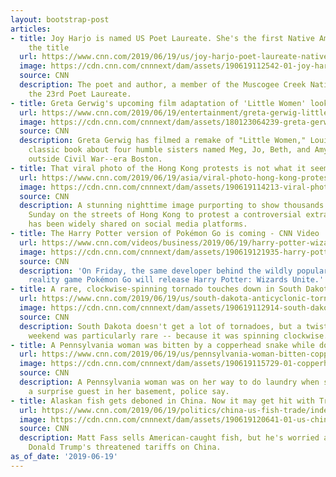 ```yaml
---
layout: bootstrap-post
articles:
- title: Joy Harjo is named US Poet Laureate. She's the first Native American to hold
    the title
  url: https://www.cnn.com/2019/06/19/us/joy-harjo-poet-laureate-native-american-trnd/index.html
  image: https://cdn.cnn.com/cnnnext/dam/assets/190619112542-01-joy-harjo-file-super-tease.jpg
  source: CNN
  description: The poet and author, a member of the Muscogee Creek Nation, will be
    the 23rd Poet Laureate.
- title: Greta Gerwig's upcoming film adaptation of 'Little Women' looks amazing
  url: https://www.cnn.com/2019/06/19/entertainment/greta-gerwig-little-women/index.html
  image: https://cdn.cnn.com/cnnnext/dam/assets/180123064239-greta-gerwig-super-tease.jpg
  source: CNN
  description: Greta Gerwig has filmed a remake of "Little Women," Louisa May Alcott's
    classic book about four humble sisters named Meg, Jo, Beth, and Amy growing up
    outside Civil War--era Boston.
- title: That viral photo of the Hong Kong protests is not what it seems
  url: https://www.cnn.com/2019/06/19/asia/viral-photo-hong-kong-protests-trnd/index.html
  image: https://cdn.cnn.com/cnnnext/dam/assets/190619114213-viral-photo-hong-kong-protests-trnd-super-tease.jpg
  source: CNN
  description: A stunning nighttime image purporting to show thousands of people amassing
    Sunday on the streets of Hong Kong to protest a controversial extradition bill
    has been widely shared on social media platforms.
- title: The Harry Potter version of Pokémon Go is coming - CNN Video
  url: https://www.cnn.com/videos/business/2019/06/19/harry-potter-wizards-unite-ar-mobile-game-orig.cnn-business
  image: https://cdn.cnn.com/cnnnext/dam/assets/190619121935-harry-potter-wizards-unite-ar-game-super-tease.jpg
  source: CNN
  description: 'On Friday, the same developer behind the wildly popular augmented
    reality game Pokémon Go will release Harry Potter: Wizards Unite.'
- title: A rare, clockwise-spinning tornado touches down in South Dakota
  url: https://www.cnn.com/2019/06/19/us/south-dakota-anticyclonic-tornado-trnd/index.html
  image: https://cdn.cnn.com/cnnnext/dam/assets/190619112914-south-dakota-clockwise-tornado-super-tease.jpg
  source: CNN
  description: South Dakota doesn't get a lot of tornadoes, but a twister there this
    weekend was particularly rare -- because it was spinning clockwise.
- title: A Pennsylvania woman was bitten by a copperhead snake while doing laundry
  url: https://www.cnn.com/2019/06/19/us/pennsylvania-woman-bitten-copperhead-snake-trnd/index.html
  image: https://cdn.cnn.com/cnnnext/dam/assets/190619115729-01-copperhead-snake-super-tease.jpg
  source: CNN
  description: A Pennsylvania woman was on her way to do laundry when she encountered
    a surprise guest in her basement, police say.
- title: Alaskan fish gets deboned in China. Now it may get hit with Trump's tariffs
  url: https://www.cnn.com/2019/06/19/politics/china-us-fish-trade/index.html
  image: https://cdn.cnn.com/cnnnext/dam/assets/190619120641-01-us-china-fish-trade-restricted-super-tease.jpg
  source: CNN
  description: Matt Fass sells American-caught fish, but he's worried about President
    Donald Trump's threatened tariffs on China.
as_of_date: '2019-06-19'
---
```


